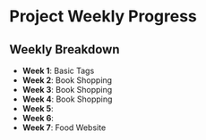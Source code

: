 # Project Weekly Progress

## Weekly Breakdown

- **Week 1**: Basic Tags
- **Week 2**: Book Shopping
- **Week 3**: Book Shopping
- **Week 4**: Book Shopping
- **Week 5**: 
- **Week 6**: 
- **Week 7**: Food Website

